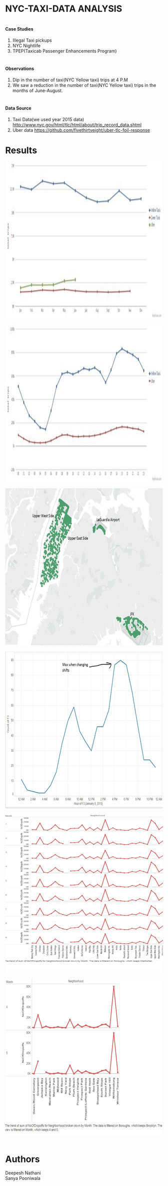 # NYC-TAXI-DATA ANALYSIS

# <h4>Case Studies</h4>
1. Illegal Taxi pickups
2. NYC Nightlife
3. TPEP(Taxicab Passenger Enhancements Program)

# <h4>Observations</h4>
1. Dip in the number of taxi(NYC Yellow taxi) trips at 4 P.M
2. We saw a reduction in the number of taxi(NYC Yellow taxi) trips in the months of June-August.

# <h4>Data Source</h4>
1. Taxi Data(we used year 2015 data) http://www.nyc.gov/html/tlc/html/about/trip_record_data.shtml
2. Uber data https://github.com/fivethirtyeight/uber-tlc-foil-response

# Results
<img src="./results/trips_per_month.jpg" width="1000px" height="500px" /> <br> <br>
<img src="./results/trips_per_hour.jpg" width="1000px" height="500px" /> <br> <br>
<img src="./results/GreenMap.JPG" width="1000px" height="500px" /> <br> <br>
<img src="./results/Day.JPG" width="1000px" height="500px" /> <br> <br>
<img src="./results/manhattan_nightlife.jpg" width="1000px" height="500px" /> <br> <br>
<img src="./results/brooklyn_nightlife.jpg" width="1000px" height="500px" /> <br> <br>



# Authors<br/>
Deepesh Nathani <br/>
Sanya Pooniwala
